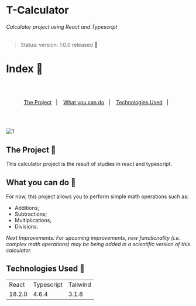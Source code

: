 # T-Calculator
###### _Calculator project using React and Typescript_
> Status: version: 1.0.0 released 🚀

# **Index** 📖
<br/><br/>
<p align="center">
  <a href="#-the-project">The Project</a>&nbsp;&nbsp;&nbsp;|&nbsp;&nbsp;&nbsp;
  <a href="#-what-you-can-do">What you can do</a>&nbsp;&nbsp;&nbsp;|&nbsp;&nbsp;&nbsp;
  <a href="#-technologies-used">Technologies Used</a>&nbsp;&nbsp;&nbsp;|&nbsp;&nbsp;&nbsp;
</p>
<br></br>


![1](https://user-images.githubusercontent.com/70491775/193423407-c89f5d13-76e3-44a2-8a25-f20b308f6fa1.png)

## The Project 💾

This calculator project is the result of studies in react and typescript.

## What you can do 🧮

For now, this project allows you to perform simple math operations such as:

* Additions;
* Subtractions;
* Multiplications;
* Divisions.	

_Next Improvements: 
	For upcoming improvements, new functionality (i.e. complex math operations) may be being added in a scientific version of this calculator._
  
## Technologies Used 🧩
<table>

<tr>
<td>React</td>
<td>Typescript</td>
<td>Tailwind</td>
</tr>

<tr>
<td>18.2.0</td>
<td>4.6.4</td>
<td>3.1.8</td>
</tr>

</table>

